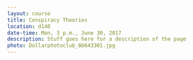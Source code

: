 ```yaml
---
layout: course
title: Conspiracy Theories
location: d140
date-time: Mon, 3 p.m., June 30, 2017
description: Stuff goes here for a description of the page
photo: Dollarphotoclub_86643301.jpg
---
```

